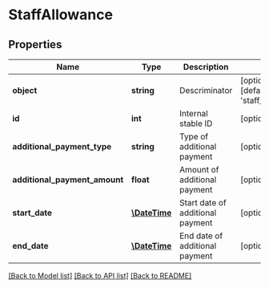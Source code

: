 # StaffAllowance

## Properties
Name | Type | Description | Notes
------------ | ------------- | ------------- | -------------
**object** | **string** | Descriminator | [optional] [default to 'staff_allowance']
**id** | **int** | Internal stable ID | [optional] 
**additional_payment_type** | **string** | Type of additional payment | [optional] 
**additional_payment_amount** | **float** | Amount of additional payment | [optional] 
**start_date** | [**\DateTime**](\DateTime.md) | Start date of additional payment | [optional] 
**end_date** | [**\DateTime**](\DateTime.md) | End date of additional payment | [optional] 

[[Back to Model list]](../README.md#documentation-for-models) [[Back to API list]](../README.md#documentation-for-api-endpoints) [[Back to README]](../README.md)



